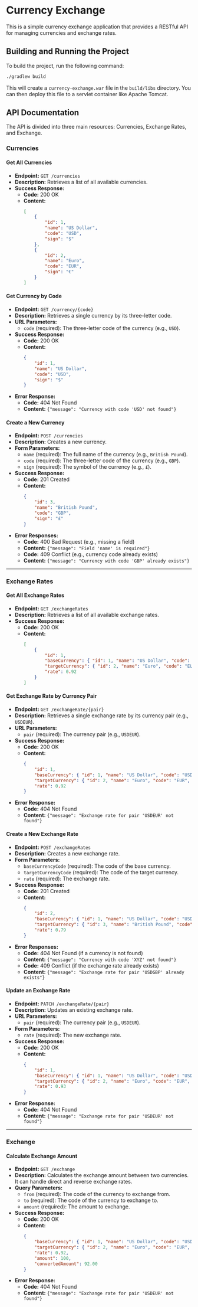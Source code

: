 # Currency Exchange

This is a simple currency exchange application that provides a RESTful API for managing currencies and exchange rates.

## Building and Running the Project

To build the project, run the following command:

```bash
./gradlew build
```

This will create a `currency-exchange.war` file in the `build/libs` directory. You can then deploy this file to a servlet container like Apache Tomcat.

## API Documentation

The API is divided into three main resources: Currencies, Exchange Rates, and Exchange.

### Currencies

#### Get All Currencies

-   **Endpoint:** `GET /currencies`
-   **Description:** Retrieves a list of all available currencies.
-   **Success Response:**
    -   **Code:** 200 OK
    -   **Content:**
        ```json
        [
            {
                "id": 1,
                "name": "US Dollar",
                "code": "USD",
                "sign": "$"
            },
            {
                "id": 2,
                "name": "Euro",
                "code": "EUR",
                "sign": "€"
            }
        ]
        ```

#### Get Currency by Code

-   **Endpoint:** `GET /currency/{code}`
-   **Description:** Retrieves a single currency by its three-letter code.
-   **URL Parameters:**
    -   `code` (required): The three-letter code of the currency (e.g., `USD`).
-   **Success Response:**
    -   **Code:** 200 OK
    -   **Content:**
        ```json
        {
            "id": 1,
            "name": "US Dollar",
            "code": "USD",
            "sign": "$"
        }
        ```
-   **Error Response:**
    -   **Code:** 404 Not Found
    -   **Content:** `{"message": "Currency with code 'USD' not found"}`

#### Create a New Currency

-   **Endpoint:** `POST /currencies`
-   **Description:** Creates a new currency.
-   **Form Parameters:**
    -   `name` (required): The full name of the currency (e.g., `British Pound`).
    -   `code` (required): The three-letter code of the currency (e.g., `GBP`).
    -   `sign` (required): The symbol of the currency (e.g., `£`).
-   **Success Response:**
    -   **Code:** 201 Created
    -   **Content:**
        ```json
        {
            "id": 3,
            "name": "British Pound",
            "code": "GBP",
            "sign": "£"
        }
        ```
-   **Error Responses:**
    -   **Code:** 400 Bad Request (e.g., missing a field)
    -   **Content:** `{"message": "Field 'name' is required"}`
    -   **Code:** 409 Conflict (e.g., currency code already exists)
    -   **Content:** `{"message": "Currency with code 'GBP' already exists"}`

---

### Exchange Rates

#### Get All Exchange Rates

-   **Endpoint:** `GET /exchangeRates`
-   **Description:** Retrieves a list of all available exchange rates.
-   **Success Response:**
    -   **Code:** 200 OK
    -   **Content:**
        ```json
        [
            {
                "id": 1,
                "baseCurrency": { "id": 1, "name": "US Dollar", "code": "USD", "sign": "$" },
                "targetCurrency": { "id": 2, "name": "Euro", "code": "EUR", "sign": "€" },
                "rate": 0.92
            }
        ]
        ```

#### Get Exchange Rate by Currency Pair

-   **Endpoint:** `GET /exchangeRate/{pair}`
-   **Description:** Retrieves a single exchange rate by its currency pair (e.g., `USDEUR`).
-   **URL Parameters:**
    -   `pair` (required): The currency pair (e.g., `USDEUR`).
-   **Success Response:**
    -   **Code:** 200 OK
    -   **Content:**
        ```json
        {
            "id": 1,
            "baseCurrency": { "id": 1, "name": "US Dollar", "code": "USD", "sign": "$" },
            "targetCurrency": { "id": 2, "name": "Euro", "code": "EUR", "sign": "€" },
            "rate": 0.92
        }
        ```
-   **Error Response:**
    -   **Code:** 404 Not Found
    -   **Content:** `{"message": "Exchange rate for pair 'USDEUR' not found"}`

#### Create a New Exchange Rate

-   **Endpoint:** `POST /exchangeRates`
-   **Description:** Creates a new exchange rate.
-   **Form Parameters:**
    -   `baseCurrencyCode` (required): The code of the base currency.
    -   `targetCurrencyCode` (required): The code of the target currency.
    -   `rate` (required): The exchange rate.
-   **Success Response:**
    -   **Code:** 201 Created
    -   **Content:**
        ```json
        {
            "id": 2,
            "baseCurrency": { "id": 1, "name": "US Dollar", "code": "USD", "sign": "$" },
            "targetCurrency": { "id": 3, "name": "British Pound", "code": "GBP", "sign": "£" },
            "rate": 0.79
        }
        ```
-   **Error Responses:**
    -   **Code:** 404 Not Found (if a currency is not found)
    -   **Content:** `{"message": "Currency with code 'XYZ' not found"}`
    -   **Code:** 409 Conflict (if the exchange rate already exists)
    -   **Content:** `{"message": "Exchange rate for pair 'USDGBP' already exists"}`

#### Update an Exchange Rate

-   **Endpoint:** `PATCH /exchangeRate/{pair}`
-   **Description:** Updates an existing exchange rate.
-   **URL Parameters:**
    -   `pair` (required): The currency pair (e.g., `USDEUR`).
-   **Form Parameters:**
    -   `rate` (required): The new exchange rate.
-   **Success Response:**
    -   **Code:** 200 OK
    -   **Content:**
        ```json
        {
            "id": 1,
            "baseCurrency": { "id": 1, "name": "US Dollar", "code": "USD", "sign": "$" },
            "targetCurrency": { "id": 2, "name": "Euro", "code": "EUR", "sign": "€" },
            "rate": 0.93
        }
        ```
-   **Error Response:**
    -   **Code:** 404 Not Found
    -   **Content:** `{"message": "Exchange rate for pair 'USDEUR' not found"}`

---

### Exchange

#### Calculate Exchange Amount

-   **Endpoint:** `GET /exchange`
-   **Description:** Calculates the exchange amount between two currencies. It can handle direct and reverse exchange rates.
-   **Query Parameters:**
    -   `from` (required): The code of the currency to exchange from.
    -   `to` (required): The code of the currency to exchange to.
    -   `amount` (required): The amount to exchange.
-   **Success Response:**
    -   **Code:** 200 OK
    -   **Content:**
        ```json
        {
            "baseCurrency": { "id": 1, "name": "US Dollar", "code": "USD", "sign": "$" },
            "targetCurrency": { "id": 2, "name": "Euro", "code": "EUR", "sign": "€" },
            "rate": 0.92,
            "amount": 100,
            "convertedAmount": 92.00
        }
        ```
-   **Error Response:**
    -   **Code:** 404 Not Found
    -   **Content:** `{"message": "Exchange rate for pair 'USDEUR' not found"}`
